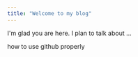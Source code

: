 ```yaml
---
title: "Welcome to my blog"
---
```


I'm glad you are here. I plan to talk about ...

how to use github properly 
